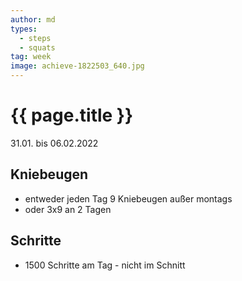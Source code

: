 ```yaml
---
author: md
types:
  - steps
  - squats
tag: week
image: achieve-1822503_640.jpg
---
```

# {{ page.title }}
31.01. bis 06.02.2022

## Kniebeugen
- entweder jeden Tag 9 Kniebeugen außer montags
- oder 3x9 an 2 Tagen

## Schritte
- 1500 Schritte am Tag - nicht im Schnitt
